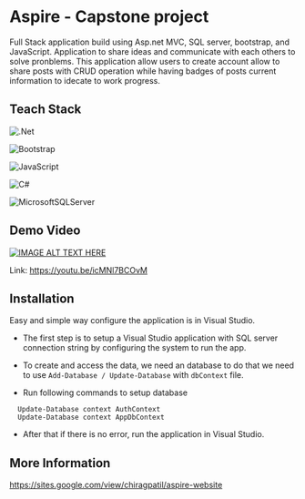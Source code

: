 
# Aspire - Capstone project

Full Stack application build using Asp.net MVC, SQL server, bootstrap, and JavaScript. Application to share ideas and communicate with each others to solve pronblems. This application allow users to create account allow to share posts with CRUD operation while having badges of posts current information to idecate to work progress. 



## Teach Stack


![.Net](https://img.shields.io/badge/.NET-5C2D91?style=for-the-badge&logo=.net&logoColor=white) 

![Bootstrap](https://img.shields.io/badge/bootstrap-%23563D7C.svg?style=for-the-badge&logo=bootstrap&logoColor=white) 

![JavaScript](https://img.shields.io/badge/javascript-%23323330.svg?style=for-the-badge&logo=javascript&logoColor=%23F7DF1E)

![C#](https://img.shields.io/badge/c%23-%23239120.svg?style=for-the-badge&logo=c-sharp&logoColor=white)

![MicrosoftSQLServer](https://img.shields.io/badge/Microsoft%20SQL%20Server-CC2927?style=for-the-badge&logo=microsoft%20sql%20server&logoColor=white)

## Demo Video 

[![IMAGE ALT TEXT HERE](https://img.youtube.com/vi/icMNl7BCOvM/0.jpg)](https://www.youtube.com/watch?v=icMNl7BCOvM)

Link: https://youtu.be/icMNl7BCOvM
## Installation

Easy and simple way configure the application is in Visual Studio. 
- The first step is to setup a Visual Studio application with SQL server connection string by configuring the system to run the app. 

- To create and access the data, we need an database to do that we need to use `Add-Database / Update-Database` with `dbContext` file. 

- Run following commands to setup database
```package manager
  Update-Database context AuthContext 
  Update-Database context AppDbContext
```
- After that if there is no error, run the application in Visual Studio.


## More Information

https://sites.google.com/view/chiragpatil/aspire-website

